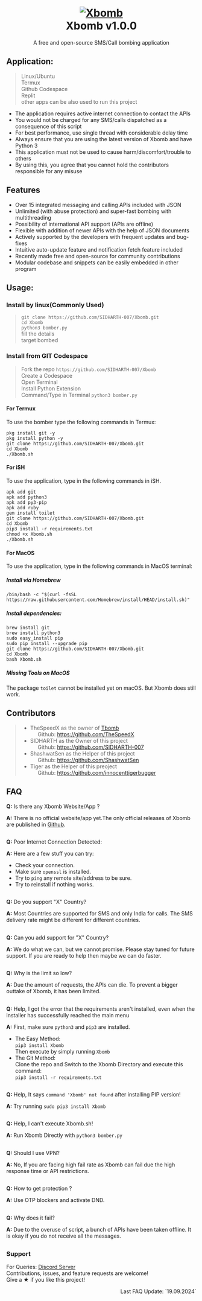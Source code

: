 <h1 align="center">
  <br>
  <a href="https://github.com/SIDHARTH-007/Xbomb"><img src="https://cdn.discordapp.com/icons/1265667660452987000/251ecbc4016eca9978c3b75c653a6c8f.webp" alt="Xbomb"></a>
  <br>
  Xbomb v1.0.0
  <br>
</h1>


<p align="center">A free and open-source SMS/Call bombing application</p>

## Application:

> Linux/Ubuntu   
> Termux   
> Github Codespace   
> Replit   
> other apps can be also used to run this project   

- The application requires active internet connection to contact the APIs
- You would not be charged for any SMS/calls dispatched as a consequence of this script
- For best performance, use single thread with considerable delay time
- Always ensure that you are using the latest version of Xbomb and have Python 3
- This application must not be used to cause harm/discomfort/trouble to others
- By using this, you agree that you cannot hold the contributors responsible for any misuse

## Features

- Over 15 integrated messaging and calling APIs included with JSON
- Unlimited (with abuse protection) and super-fast bombing with multithreading
- Possibility of international API support (APIs are offline)
- Flexible with addition of newer APIs with the help of JSON documents
- Actively supported by the developers with frequent updates and bug-fixes
- Intuitive auto-update feature and notification fetch feature included
- Recently made free and open-source for community contributions
- Modular codebase and snippets can be easily embedded in other program


## Usage:

### Install by linux(Commonly Used)
> `git clone https://github.com/SIDHARTH-007/Xbomb.git`   
> `cd Xbomb`   
> `python3 bomber.py`   
> fill the details   
> target bombed   

### Install from GIT Codespace
> Fork the repo `https://github.com/SIDHARTH-007/Xbomb`   
> Create a Codespace   
> Open Terminal   
> Install Python Extension   
> Command/Type in Terminal `python3 bomber.py`   


#### For Termux
To use the bomber type the following commands in Termux:
```shell script
pkg install git -y 
pkg install python -y 
git clone https://github.com/SIDHARTH-007/Xbomb.git
cd Xbomb
./Xbomb.sh
```

#### For iSH

To use the application, type in the following commands in iSH.
```shell script
apk add git
apk add python3
apk add py3-pip
apk add ruby
gem install toilet
git clone https://github.com/SIDHARTH-007/Xbomb.git
cd Xbomb
pip3 install -r requirements.txt
chmod +x Xbomb.sh
./Xbomb.sh
```


#### For MacOS

To use the application, type in the following commands in MacOS terminal:

##### Install via Homebrew

```shell script
/bin/bash -c "$(curl -fsSL https://raw.githubusercontent.com/Homebrew/install/HEAD/install.sh)"
````

##### Install dependencies:

```shell script
brew install git
brew install python3
sudo easy_install pip
sudo pip install --upgrade pip
git clone https://github.com/SIDHARTH-007/Xbomb.git
cd Xbomb
bash Xbomb.sh
```


##### Missing Tools on MacOS

The package `toilet` cannot be installed yet on macOS. But Xbomb does still work.


## Contributors
> - TheSpeedX as the owner of [Tbomb](https://github.com/TheSpeedX/Tbomb)   
>   &nbsp;&nbsp;&nbsp;&nbsp; Github: https://github.com/TheSpeedX
>   &nbsp;
> - SIDHARTH as the Owner of this project   
>   &nbsp;&nbsp;&nbsp;&nbsp; Github: https://github.com/SIDHARTH-007
>   &nbsp;
> - ShashwatSen as the Helper of this project   
>   &nbsp;&nbsp;&nbsp;&nbsp; Github: https://github.com/ShashwatSen
>   &nbsp;
> - Tiger as the Helper of this preoject   
>   &nbsp;&nbsp;&nbsp;&nbsp; Github: https://github.com/innocenttigerbugger
>   &nbsp; 


## FAQ

**Q:** Is there any Xbomb Website/App ?

**A:** There is no official website/app yet.The only official releases of Xbomb are published in [Github](https://github.com/SIDHARTH-007/Xbomb).
##
**Q:** Poor Internet Connection Detected:

**A:** Here are a few stuff you can try:
- Check your connection.
- Make sure `openssl` is installed.
- Try to `ping` any remote site/address to be sure.
- Try to reinstall if nothing works.
##
**Q:** Do you support "X" Country?

**A:** Most Countries are supported for SMS and only India for calls. The SMS delivery rate might be different for different countries.
##
**Q:** Can you add support for "X" Country?

**A:** We do what we can, but we cannot promise. Please stay tuned for future support. If you are ready to help then maybe we can do faster.
##
**Q:** Why is the limit so low?

**A:** Due the amount of requests, the APIs can die. To prevent a bigger outtake of Xbomb, it has been limited. 
##
**Q:** Help, I got the error that the requirements aren't installed, even when the installer has successfully reached the main menu

**A:** First, make sure `python3` and `pip3` are installed. 
- The Easy Method:  
   `pip3 install Xbomb`  
    Then execute by simply running `Xbomb`
- The Git Method:  
    Clone the repo and Switch to the Xbomb Directory and execute this command:  
    `pip3 install -r requirements.txt`
##
**Q:** Help, It says `command 'Xbomb' not found` after installing PIP version!

**A:** Try running `sudo pip3 install Xbomb`
##
**Q:** Help, I can't execute Xbomb.sh!

**A:** Run Xbomb Directly with `python3 bomber.py`
##
**Q:** Should I use VPN? 

**A:** No, If you are facing high fail rate as Xbomb can fail due the high response time or API restrictions.
##
**Q:** How to get protection ?

**A:** Use OTP blockers and activate DND.
##
**Q:** Why does it fail?

**A:** Due to the overuse of script, a bunch of APIs have been taken offline. It is okay if you do not receive all the messages.
##
### Support

For Queries: [Discord Server](https://discord.gg/kQ6GtP7fE5)  
Contributions, issues, and feature requests are welcome!  
Give a ★ if you like this project!

<p align="right"> Last FAQ Update: `19.09.2024` </p>

